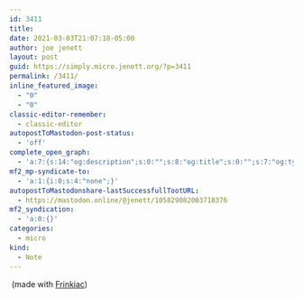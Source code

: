```yaml
---
id: 3411
title: 
date: 2021-03-03T21:07:18-05:00
author: joe jenett
layout: post
guid: https://simply.micro.jenett.org/?p=3411
permalink: /3411/
inline_featured_image:
  - "0"
  - "0"
classic-editor-remember:
  - classic-editor
autopostToMastodon-post-status:
  - 'off'
complete_open_graph:
  - 'a:7:{s:14:"og:description";s:0:"";s:8:"og:title";s:0:"";s:7:"og:type";s:0:"";s:12:"twitter:card";s:7:"summary";s:15:"twitter:creator";s:0:"";s:19:"twitter:description";s:0:"";s:8:"og:image";s:0:"";}'
mf2_mp-syndicate-to:
  - 'a:1:{i:0;s:4:"none";}'
autopostToMastodonshare-lastSuccessfullTootURL:
  - https://mastodon.online/@jenett/105829082003718376
mf2_syndication:
  - 'a:0:{}'
categories:
  - micro
kind:
  - Note
---
```

<img class="size-full wp-image-3410" src="../wp-content/uploads/2021/03/refreshing.jpg" alt="" width="350" srcset="../wp-content/uploads/2021/03/refreshing.jpg 640w, ../wp-content/uploads/2021/03/refreshing-300x225.jpg 300w" sizes="(max-width: 640px) 100vw, 640px" />  
(made with <a href="https://frinkiac.com/" title="">Frinkiac</a>)